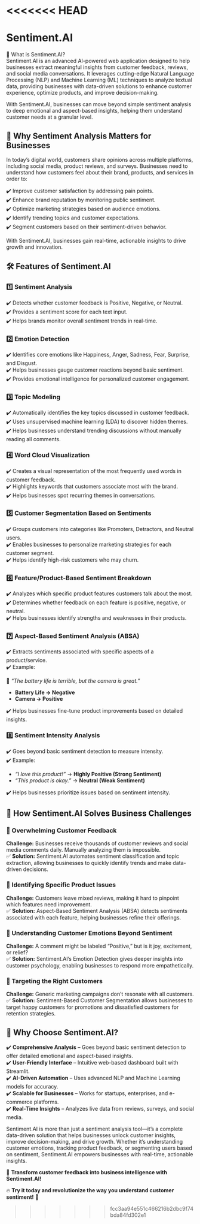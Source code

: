 <<<<<<< HEAD
=======
# Sentiment.AI

🚀 What is Sentiment.AI?  
Sentiment.AI is an advanced AI-powered web application designed to help businesses extract meaningful insights from customer feedback, reviews, and social media conversations. It leverages cutting-edge Natural Language Processing (NLP) and Machine Learning (ML) techniques to analyze textual data, providing businesses with data-driven solutions to enhance customer experience, optimize products, and improve decision-making.

With Sentiment.AI, businesses can move beyond simple sentiment analysis to deep emotional and aspect-based insights, helping them understand customer needs at a granular level.  

## 🎯 Why Sentiment Analysis Matters for Businesses  
In today’s digital world, customers share opinions across multiple platforms, including social media, product reviews, and surveys. Businesses need to understand how customers feel about their brand, products, and services in order to:  

✔️ Improve customer satisfaction by addressing pain points.  
✔️ Enhance brand reputation by monitoring public sentiment.  
✔️ Optimize marketing strategies based on audience emotions.  
✔️ Identify trending topics and customer expectations.  
✔️ Segment customers based on their sentiment-driven behavior.  

With Sentiment.AI, businesses gain real-time, actionable insights to drive growth and innovation.  

## 🛠 Features of Sentiment.AI  

### 1️⃣ Sentiment Analysis  
✔️ Detects whether customer feedback is Positive, Negative, or Neutral.  
✔️ Provides a sentiment score for each text input.  
✔️ Helps brands monitor overall sentiment trends in real-time.  

### 2️⃣ Emotion Detection  
✔️ Identifies core emotions like Happiness, Anger, Sadness, Fear, Surprise, and Disgust.  
✔️ Helps businesses gauge customer reactions beyond basic sentiment.  
✔️ Provides emotional intelligence for personalized customer engagement.  

### 3️⃣ Topic Modeling  
✔️ Automatically identifies the key topics discussed in customer feedback.  
✔️ Uses unsupervised machine learning (LDA) to discover hidden themes.  
✔️ Helps businesses understand trending discussions without manually reading all comments.  

### 4️⃣ Word Cloud Visualization  
✔️ Creates a visual representation of the most frequently used words in customer feedback.  
✔️ Highlights keywords that customers associate most with the brand.  
✔️ Helps businesses spot recurring themes in conversations.  

### 5️⃣ Customer Segmentation Based on Sentiments  
✔️ Groups customers into categories like Promoters, Detractors, and Neutral users.  
✔️ Enables businesses to personalize marketing strategies for each customer segment.  
✔️ Helps identify high-risk customers who may churn.  

### 6️⃣ Feature/Product-Based Sentiment Breakdown  
✔️ Analyzes which specific product features customers talk about the most.  
✔️ Determines whether feedback on each feature is positive, negative, or neutral.  
✔️ Helps businesses identify strengths and weaknesses in their products.  

### 7️⃣ Aspect-Based Sentiment Analysis (ABSA)  
✔️ Extracts sentiments associated with specific aspects of a product/service.  
✔️ Example:  

🔹 *“The battery life is terrible, but the camera is great.”*  

- **Battery Life → Negative**  
- **Camera → Positive**  

✔️ Helps businesses fine-tune product improvements based on detailed insights.  

### 8️⃣ Sentiment Intensity Analysis  
✔️ Goes beyond basic sentiment detection to measure intensity.  
✔️ Example:  

- *“I love this product!”* → **Highly Positive (Strong Sentiment)**  
- *“This product is okay.”* → **Neutral (Weak Sentiment)**  

✔️ Helps businesses prioritize issues based on sentiment intensity.  



## 🚀 How Sentiment.AI Solves Business Challenges  

### 📌 Overwhelming Customer Feedback  
**Challenge:** Businesses receive thousands of customer reviews and social media comments daily. Manually analyzing them is impossible.  
✅ **Solution:** Sentiment.AI automates sentiment classification and topic extraction, allowing businesses to quickly identify trends and make data-driven decisions.  

### 📌 Identifying Specific Product Issues  
**Challenge:** Customers leave mixed reviews, making it hard to pinpoint which features need improvement.  
✅ **Solution:** Aspect-Based Sentiment Analysis (ABSA) detects sentiments associated with each feature, helping businesses refine their offerings.  

### 📌 Understanding Customer Emotions Beyond Sentiment  
**Challenge:** A comment might be labeled “Positive,” but is it joy, excitement, or relief?  
✅ **Solution:** Sentiment.AI’s Emotion Detection gives deeper insights into customer psychology, enabling businesses to respond more empathetically.  

### 📌 Targeting the Right Customers  
**Challenge:** Generic marketing campaigns don’t resonate with all customers.  
✅ **Solution:** Sentiment-Based Customer Segmentation allows businesses to target happy customers for promotions and dissatisfied customers for retention strategies.  

## 🎯 Why Choose Sentiment.AI?  
✔️ **Comprehensive Analysis** – Goes beyond basic sentiment detection to offer detailed emotional and aspect-based insights.  
✔️ **User-Friendly Interface** – Intuitive web-based dashboard built with Streamlit.  
✔️ **AI-Driven Automation** – Uses advanced NLP and Machine Learning models for accuracy.  
✔️ **Scalable for Businesses** – Works for startups, enterprises, and e-commerce platforms.  
✔️ **Real-Time Insights** – Analyzes live data from reviews, surveys, and social media.  

            
Sentiment.AI is more than just a sentiment analysis tool—it’s a complete data-driven solution that helps businesses unlock customer insights, improve decision-making, and drive growth. Whether it’s understanding customer emotions, tracking product feedback, or segmenting users based on sentiment, Sentiment.AI empowers businesses with real-time, actionable insights.  

🔹 **Transform customer feedback into business intelligence with Sentiment.AI!**  

🔥 **Try it today and revolutionize the way you understand customer sentiment!** 🚀
>>>>>>> fcc3aa94e551c466216b2dbc9f74bda84fd302e1
